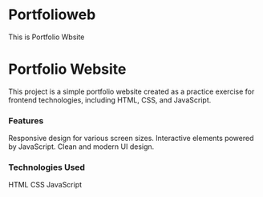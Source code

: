 # Portfolioweb
This is Portfolio Wbsite


<h1>Portfolio Website</h1>
This project is a simple portfolio website created as a practice exercise for frontend technologies, including HTML, CSS, and JavaScript.

<h3>Features</h3>
Responsive design for various screen sizes.
Interactive elements powered by JavaScript.
Clean and modern UI design.

<h3>Technologies Used</h3>
HTML
CSS
JavaScript
